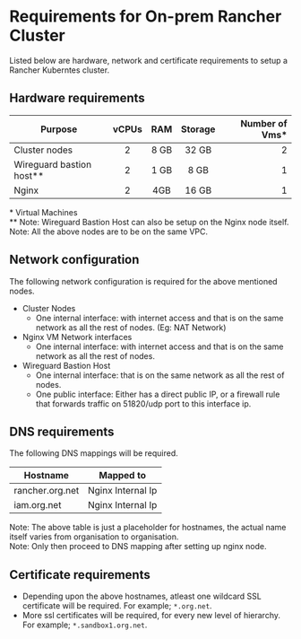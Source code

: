 # Requirements for On-prem Rancher Cluster

Listed below are hardware, network and certificate requirements to setup a Rancher Kuberntes cluster.

## Hardware requirements

|Purpose|vCPUs|RAM|Storage| Number of Vms\*|
|---|:---:|:---:|:---:|---:|
|Cluster nodes | 2 | 8 GB | 32 GB | 2|
|Wireguard bastion host**| 2 | 1 GB | 8 GB |1|
|Nginx|2|4GB|16 GB|1|

\* Virtual Machines<br/>
\** Note: Wireguard Bastion Host can also be setup on the Nginx node itself.
Note: All the above nodes are to be on the same VPC.<br/>

## Network configuration

The following network configuration is required for the above mentioned nodes.
* Cluster Nodes
  * One internal interface: with internet access and that is on the same network as all the rest of nodes. (Eg: NAT Network)
* Nginx VM Network interfaces
  * One internal interface: with internet access and that is on the same network as all the rest of nodes.
* Wireguard Bastion Host
  * One internal interface: that is on the same network as all the rest of nodes.
  * One public interface: Either has a direct public IP, or a firewall rule that forwards traffic on 51820/udp port to this interface ip.

## DNS requirements

The following DNS mappings will be required.

| Hostname | Mapped to |
|---|---|
| rancher.org.net | Nginx Internal Ip |
| iam.org.net | Nginx Internal Ip |

Note: The above table is just a placeholder for hostnames, the actual name itself varies from organisation to organisation. <br/>
Note: Only then proceed to DNS mapping after setting up nginx node.

## Certificate requirements

* Depending upon the above hostnames, atleast one wildcard SSL certificate will be required. For example; `*.org.net`.
* More ssl certificates will be required, for every new level of hierarchy. For example; `*.sandbox1.org.net`.
